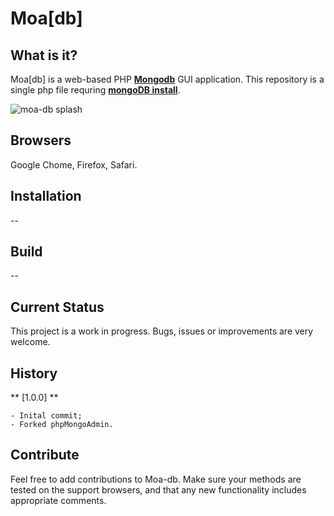 # Moa[db] 

## What is it?
Moa[db] is a web-based PHP **[Mongodb](http://mongodb.org)** GUI application.
This repository is a single php file requring **[mongoDB install](http://docs.mongodb.org/manual/installation/)**. 

![moa-db splash](https://github.com/lovetheidea/Moa-db/blob/master/screenshot/home.png?raw=true)

## Browsers

Google Chome, Firefox, Safari.

## Installation

--

## Build

--

## Current Status

This project is a work in progress. Bugs, issues or improvements are very welcome.

## History

** [1.0.0] **
	
	- Inital commit;
	- Forked phpMongoAdmin.

## Contribute

Feel free to add contributions to Moa-db. Make sure your methods are
tested on the support browsers, and that any new functionality includes appropriate comments.
